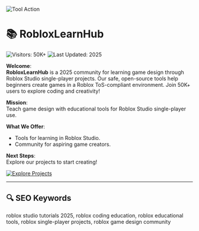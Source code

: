 ![Tool Action](https://sdmntprpolandcentral.oaiusercontent.com/files/00000000-e738-620a-993c-8e18881856f5/raw?se=2025-08-05T17%3A19%3A52Z&sp=r&sv=2024-08-04&sr=b&scid=33cf87da-4504-5b9b-9b5f-4d8894725f95&skoid=76024c37-11e2-4c92-aa07-7e519fbe2d0f&sktid=a48cca56-e6da-484e-a814-9c849652bcb3&skt=2025-08-05T07%3A00%3A12Z&ske=2025-08-06T07%3A00%3A12Z&sks=b&skv=2024-08-04&sig=LGK2iz%2Bs63IvaGT%2BPwt0FjfxH2FceicTc4qxgarrkX4%3D)  
# 📚 RobloxLearnHub  



![Visitors: 50K+](https://img.shields.io/badge/Visitors-50K+-ff9f43) ![Last Updated: 2025](https://img.shields.io/badge/Last_Updated-2025-3498db)  

**Welcome**:  
**RobloxLearnHub** is a 2025 community for learning game design through Roblox Studio single-player projects. Our safe, open-source tools help beginners create games in a Roblox ToS-compliant environment. Join 50K+ users to explore coding and creativity!  

**Mission**:  
Teach game design with educational tools for Roblox Studio single-player use.  

**What We Offer**:  
- Tools for learning in Roblox Studio.  
- Community for aspiring game creators.  

**Next Steps**:  
Explore our projects to start creating!  

[![Explore Projects](https://img.shields.io/badge/Explore_Projects-NOW-blueviolet)](https://github.com/RobloxLearnHub/Roblox-EduCraft)  

---

## 🔍 SEO Keywords  

roblox studio tutorials 2025, roblox coding education, roblox educational tools, roblox single-player projects, roblox game design community
